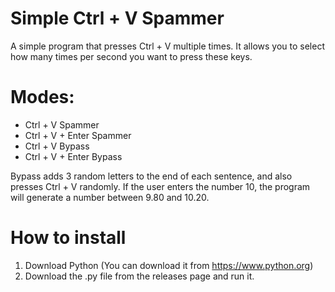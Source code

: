 # Simple Ctrl + V Spammer

A simple program that presses Ctrl + V multiple times. 
It allows you to select how many times per second you want to press these keys.

# Modes:
  - Ctrl + V Spammer
  - Ctrl + V + Enter Spammer
  - Ctrl + V Bypass
  - Ctrl + V + Enter Bypass

Bypass adds 3 random letters to the end of each sentence, and also presses Ctrl + V randomly. If the user enters the number 10, the program will generate a number between 9.80 and 10.20.

# How to install
1. Download Python (You can download it from https://www.python.org)
2. Download the .py file from the releases page and run it.


